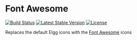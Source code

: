 Font Awesome
==============

[![Build Status](https://scrutinizer-ci.com/g/ColdTrick/fontawesome/badges/build.png?b=master)](https://scrutinizer-ci.com/g/ColdTrick/fontawesome/build-status/master)
[![Latest Stable Version](https://poser.pugx.org/coldtrick/fontawesome/v/stable.svg)](https://packagist.org/packages/coldtrick/fontawesome)
[![License](https://poser.pugx.org/coldtrick/fontawesome/license.svg)](https://packagist.org/packages/coldtrick/fontawesome)

Replaces the default Elgg icons with the [Font Awesome][fontawesome_url] icons

[fontawesome_url]: http://fontawesome.io/